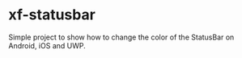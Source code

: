 # xf-statusbar
Simple project to show how to change the color of the StatusBar on Android, iOS and UWP.
